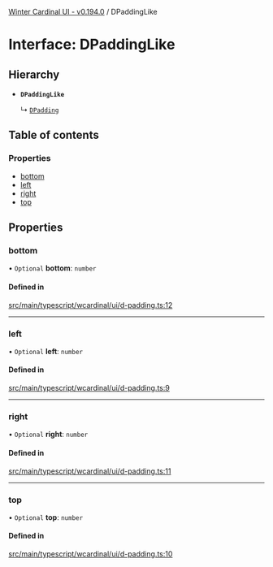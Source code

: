 [Winter Cardinal UI - v0.194.0](../index.md) / DPaddingLike

# Interface: DPaddingLike

## Hierarchy

- **`DPaddingLike`**

  ↳ [`DPadding`](DPadding.md)

## Table of contents

### Properties

- [bottom](DPaddingLike.md#bottom)
- [left](DPaddingLike.md#left)
- [right](DPaddingLike.md#right)
- [top](DPaddingLike.md#top)

## Properties

### bottom

• `Optional` **bottom**: `number`

#### Defined in

[src/main/typescript/wcardinal/ui/d-padding.ts:12](https://github.com/winter-cardinal/winter-cardinal-ui/blob/v0.194.0/src/main/typescript/wcardinal/ui/d-padding.ts#L12)

___

### left

• `Optional` **left**: `number`

#### Defined in

[src/main/typescript/wcardinal/ui/d-padding.ts:9](https://github.com/winter-cardinal/winter-cardinal-ui/blob/v0.194.0/src/main/typescript/wcardinal/ui/d-padding.ts#L9)

___

### right

• `Optional` **right**: `number`

#### Defined in

[src/main/typescript/wcardinal/ui/d-padding.ts:11](https://github.com/winter-cardinal/winter-cardinal-ui/blob/v0.194.0/src/main/typescript/wcardinal/ui/d-padding.ts#L11)

___

### top

• `Optional` **top**: `number`

#### Defined in

[src/main/typescript/wcardinal/ui/d-padding.ts:10](https://github.com/winter-cardinal/winter-cardinal-ui/blob/v0.194.0/src/main/typescript/wcardinal/ui/d-padding.ts#L10)
